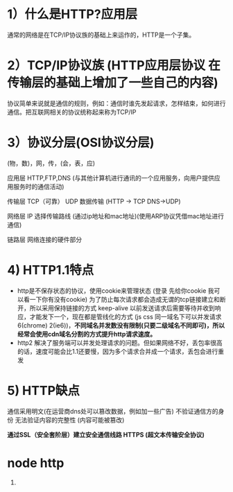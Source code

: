 # 1）什么是HTTP?应用层
通常的网络是在TCP/IP协议族的基础上来运作的，HTTP是一个子集。

# 2）TCP/IP协议族 (HTTP应用层协议 在传输层的基础上增加了一些自己的内容)
协议简单来说就是通信的规则，例如：通信时谁先发起请求，怎样结束，如何进行通信。把互联网相关的协议统称起来称为TCP/IP

# 3）协议分层(OSI协议分层)
(物，数)，网，传，(会，表，应)

应用层 HTTP,FTP,DNS (与其他计算机进行通讯的一个应用服务，向用户提供应用服务时的通信活动)

传输层 TCP（可靠） UDP 数据传输 (HTTP -> TCP DNS->UDP)

网络层 IP 选择传输路线 (通过ip地址和mac地址)(使用ARP协议凭借mac地址进行通信)

链路层 网络连接的硬件部分

# 4) HTTP1.1特点
- http是不保存状态的协议，使用cookie来管理状态 (登录 先给你cookie 我可以看一下你有没有cookie)
为了防止每次请求都会造成无谓的tcp链接建立和断开，所以采用保持链接的方式 keep-alive
以前发送请求后需要等待并收到响应，才能发下一个，现在都是管线化的方式 (js css 同一域名下可以并发请求 6(chrome) 2(ie6))，**不同域名并发数没有限制(只要二级域名不同即可)，所以经常会使用cdn域名分割的方式提升http请求速度。**
- http2 解决了服务端可以并发处理请求的问题。但如果网络不好，丢包率很高的话，速度可能会比1.1还要慢，因为多个请求合并成一个请求，丢包会进行重发

# 5) HTTP缺点
通信采用明文(在运营商dns处可以篡改数据，例如加一些广告)
不验证通信方的身份
无法验证内容的完整性 (内容可能被篡改)

**通过SSL（安全套阶层）建立安全通信线路 HTTPS (超文本传输安全协议)**

# node http
1. 